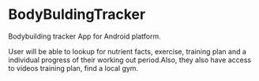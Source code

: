 # BodyBuldingTracker

Bodybuilding tracker App for Android platform.

User will be able to lookup for nutrient facts, exercise, training plan and a individual progress of their working out period.Also, they also have access to videos training plan, find a local gym.

